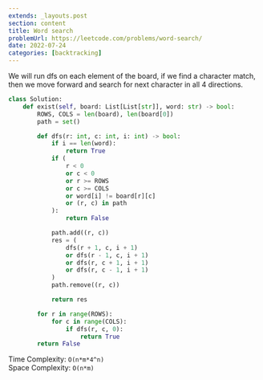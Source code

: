 ```yaml
---
extends: _layouts.post
section: content
title: Word search
problemUrl: https://leetcode.com/problems/word-search/
date: 2022-07-24
categories: [backtracking]
---
```


We will run dfs on each element of the board, if we find a character match, then we move forward and search for next character in all 4 directions.

```python
class Solution:
    def exist(self, board: List[List[str]], word: str) -> bool:
        ROWS, COLS = len(board), len(board[0])
        path = set()

        def dfs(r: int, c: int, i: int) -> bool:
            if i == len(word):
                return True
            if (
                r < 0
                or c < 0
                or r >= ROWS
                or c >= COLS
                or word[i] != board[r][c]
                or (r, c) in path
            ):
                return False

            path.add((r, c))
            res = (
                dfs(r + 1, c, i + 1)
                or dfs(r - 1, c, i + 1)
                or dfs(r, c + 1, i + 1)
                or dfs(r, c - 1, i + 1)
            )
            path.remove((r, c))

            return res

        for r in range(ROWS):
            for c in range(COLS):
                if dfs(r, c, 0):
                    return True
        return False
```

Time Complexity: `O(n*m*4^n)` <br/>
Space Complexity: `O(n*m)`